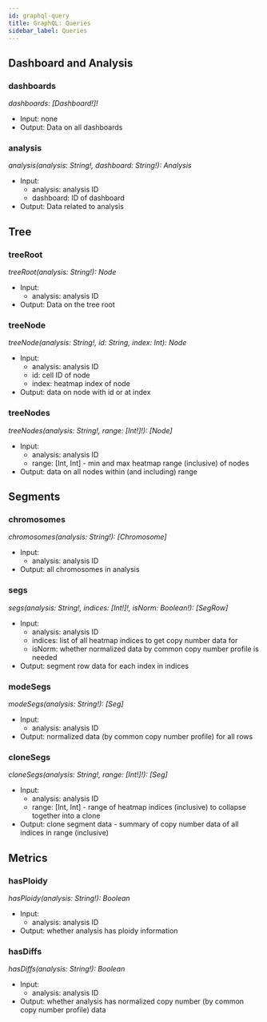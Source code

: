 ```yaml
---
id: graphql-query
title: GraphQL: Queries
sidebar_label: Queries
---
```


## Dashboard and Analysis

### dashboards

_dashboards: [Dashboard!]!_

- Input: none
- Output: Data on all dashboards

### analysis

_analysis(analysis: String!, dashboard: String!): Analysis_

- Input:
  - analysis: analysis ID
  - dashboard: ID of dashboard
- Output: Data related to analysis

## Tree

### treeRoot

_treeRoot(analysis: String!): Node_

- Input:
  - analysis: analysis ID
- Output: Data on the tree root

### treeNode

_treeNode(analysis: String!, id: String, index: Int): Node_

- Input:
  - analysis: analysis ID
  - id: cell ID of node
  - index: heatmap index of node
- Output: data on node with id or at index

### treeNodes

_treeNodes(analysis: String!, range: [Int!]!): [Node]_

- Input:
  - analysis: analysis ID
  - range: [Int, Int] - min and max heatmap range (inclusive) of nodes
- Output: data on all nodes within (and including) range

## Segments

### chromosomes

_chromosomes(analysis: String!): [Chromosome]_

- Input:
  - analysis: analysis ID
- Output: all chromosomes in analysis

### segs

_segs(analysis: String!, indices: [Int!]!, isNorm: Boolean!): [SegRow]_

- Input:
  - analysis: analysis ID
  - indices: list of all heatmap indices to get copy number data for
  - isNorm: whether normalized data by common copy number profile is needed
- Output: segment row data for each index in indices

### modeSegs

_modeSegs(analysis: String!): [Seg]_

- Input:
  - analysis: analysis ID
- Output: normalized data (by common copy number profile) for all rows

### cloneSegs

_cloneSegs(analysis: String!, range: [Int!]!): [Seg]_

- Input:
  - analysis: analysis ID
  - range: [Int, Int] - range of heatmap indices (inclusive) to collapse together into a clone
- Output: clone segment data - summary of copy number data of all indices in range (inclusive)

## Metrics

### hasPloidy

_hasPloidy(analysis: String!): Boolean_

- Input:
  - analysis: analysis ID
- Output: whether analysis has ploidy information

### hasDiffs

_hasDiffs(analysis: String!): Boolean_

- Input:
  - analysis: analysis ID
- Output: whether analysis has normalized copy number (by common copy number profile) data
